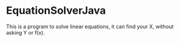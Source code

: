 # EquationSolverJava
This is a program to solve linear equations, it can find your X, without asking Y or f(x).
